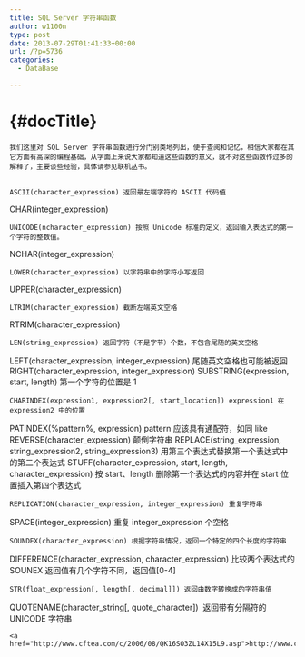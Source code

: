 ```yaml
---
title: SQL Server 字符串函数
author: w1100n
type: post
date: 2013-07-29T01:41:33+00:00
url: /?p=5736
categories:
  - DataBase

---
```

#  {#docTitle}

<div id="docInfo">

<div id="docContent">
  
    我们这里对 SQL Server 字符串函数进行分门别类地列出，便于查阅和记忆，相信大家都在其它方面有高深的编程基础，从字面上来说大家都知道这些函数的意义，就不对这些函数作过多的解释了，主要谈些经验，具体请参见联机丛书。
  
  
    ASCII(character_expression) 返回最左端字符的 ASCII 代码值
 CHAR(integer_expression)
  
  
    UNICODE(ncharacter_expression) 按照 Unicode 标准的定义，返回输入表达式的第一个字符的整数值。
 NCHAR(integer_expression)
  
  
    LOWER(character_expression) 以字符串中的字符小写返回
 UPPER(character_expression)
  
  
    LTRIM(character_expression) 截断左端英文空格
 RTRIM(character_expression)
  
  
    LEN(string_expression) 返回字符（不是字节）个数，不包含尾随的英文空格
 LEFT(character_expression, integer_expression) 尾随英文空格也可能被返回
 RIGHT(character_expression, integer_expression)
 SUBSTRING(expression, start, length) 第一个字符的位置是 1
  
  
    CHARINDEX(expression1, expression2[, start_location]) expression1 在 expression2 中的位置
 PATINDEX(%pattern%, expression) pattern 应该具有通配符，如同 like
 REVERSE(character_expression) 颠倒字符串
 REPLACE(string_expression, string_expression2, string_expression3) 用第三个表达式替换第一个表达式中的第二个表达式
 STUFF(character_expression, start, length, character_expression) 按 start、length 删除第一个表达式的内容并在 start 位置插入第四个表达式
  
  
    REPLICATION(character_expression, integer_expression) 重复字符串
 SPACE(integer_expression) 重复 integer_expression 个空格
  
  
    SOUNDEX(character_expression) 根据字符串情况，返回一个特定的四个长度的字符串
 DIFFERENCE(character_expression, character_expression) 比较两个表达式的 SOUNEX 返回值有几个字符不同，返回值[0-4]
  
  
    STR(float_expression[, length[, decimal]]) 返回由数字转换成的字符串值
 QUOTENAME(character_string[, quote_character])  返回带有分隔符的 UNICODE 字符串
  
  
    <a href="http://www.cftea.com/c/2006/08/QK16SO3ZL14X15L9.asp">http://www.cftea.com/c/2006/08/QK16SO3ZL14X15L9.asp</a>
  
